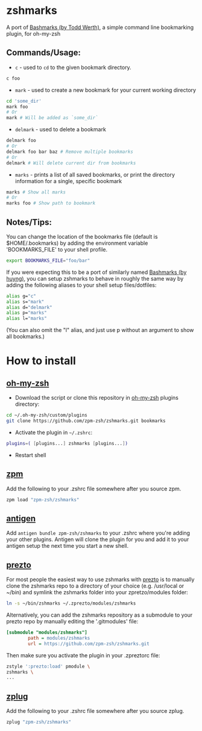 # zshmarks

A port of [Bashmarks (by Todd Werth)](https://github.com/twerth/bashmarks), a simple command line bookmarking plugin, for oh-my-zsh

## Commands/Usage:

* `c` - used to `cd` to the given bookmark directory.

```sh
c foo
```

* `mark` - used to create a new bookmark for your current working directory

```sh
cd 'some_dir'
mark foo
# Or
mark # Will be added as `some_dir`
```

* `delmark` - used to delete a bookmark

```sh
delmark foo
# Or
delmark foo bar baz # Remove multiple bookmarks
# Or
delmark # Will delete current dir from bookmarks
```

* `marks` - prints a list of all saved bookmarks, or print the directory information for a single, specific bookmark

```sh
marks # Show all marks
# Or 
marks foo # Show path to bookmark
```

## Notes/Tips:

You can change the location of the bookmarks file (default is $HOME/.bookmarks) by adding the environment variable 'BOOKMARKS_FILE' to your shell profile.

```sh
export BOOKMARKS_FILE="foo/bar"
```

If you were expecting this to be a port of similarly named [Bashmarks (by huyng)](https://github.com/huyng/bashmarks), you can setup zshmarks to behave in roughly the same way by adding the following aliases to your shell setup files/dotfiles:

```sh
alias g="c"
alias s="mark"
alias d="delmark"
alias p="marks"
alias l="marks"
```

(You can also omit the "l" alias, and just use p without an argument to show all  bookmarks.)

# How to install

## [oh-my-zsh](http://github.com/robbyrussell/oh-my-zsh)

* Download the script or clone this repository in [oh-my-zsh](http://github.com/robbyrussell/oh-my-zsh) plugins directory:

```sh
cd ~/.oh-my-zsh/custom/plugins
git clone https://github.com/zpm-zsh/zshmarks.git bookmarks
```

* Activate the plugin in `~/.zshrc`:

```sh
plugins=( [plugins...] zshmarks [plugins...])
```

* Restart shell

## [zpm](https://github.com/zpm-zsh/zpm)

Add the following to your .zshrc file somewhere after you source zpm.

```sh
zpm load "zpm-zsh/zshmarks"
```

## [antigen](https://github.com/zsh-users/antigen)

Add `antigen bundle zpm-zsh/zshmarks` to your .zshrc where you're adding your other plugins. Antigen will clone the plugin for you and add it to your antigen setup the next time you start a new shell.

## [prezto](https://github.com/sorin-ionescu/prezto)

For most people the easiest way to use zshmarks with [prezto](https://github.com/sorin-ionescu/prezto) is to manually clone the zshmarks repo to a directory of your choice (e.g. /usr/local or ~/bin) and symlink the zshmarks folder into your zpretzo/modules folder:

```sh
ln -s ~/bin/zshmarks ~/.zprezto/modules/zshmarks
```

Alternatively, you can add the zshmarks repository as a submodule to your prezto repo by manually editing the '.gitmodules' file:

```ini
[submodule "modules/zshmarks"]
        path = modules/zshmarks
        url = https://github.com/zpm-zsh/zshmarks.git
```

Then make sure you activate the plugin in your .zpreztorc file:

```sh
zstyle ':prezto:load' pmodule \
zshmarks \
...
```

## [zplug](https://github.com/zplug/zplug)

Add the following to your .zshrc file somewhere after you source zplug.

```sh
zplug "zpm-zsh/zshmarks"
```
